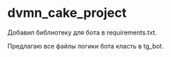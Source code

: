 # dvmn_cake_project

Добавил библиотеку для бота в requirements.txt.

Предлагаю все файлы логики бота класть в tg_bot.
